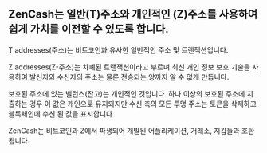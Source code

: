 ## ZenCash는 일반(T)주소와 개인적인 (Z)주소를 사용하여 쉽게 가치를 이전할 수 있도록 합니다.
T addresses(주소)는 비트코인과 유사한 일반적인 주소 및 트랜잭션입니다.

Z addresses(Z-주소)는 차폐된 트랜잭션이라고 부르며 최신 개인 정보 보호 기술을 사용하여 발신자와 수신자의 주소는 물론 전송되는 양까지 알 수 없게 만듭니다.

보호된 주소에 있는 밸런스(잔고)는 개인적인 것입니다. 하나 이상의 보호된 주소에 지출하는 경우 이 값은 개인으로 유지되지만 수신 측의 모든 투명 주소는 토큰을 삭제하고 블록체인에 수신 된 값을 표시합니다.

ZenCash는 비트코인과 Z에서 파생되어 개발된 어플리케이션, 거래소, 지갑들과 호환됩니다.
